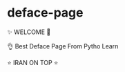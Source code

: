 # deface-page
✨ WELCOME 🧨


👌 Best Deface Page From Pytho Learn
          
⭐           IRAN ON TOP           ⭐
